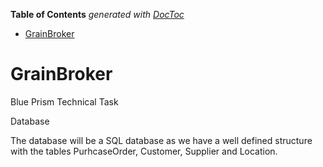 <!-- START doctoc generated TOC please keep comment here to allow auto update -->
<!-- DON'T EDIT THIS SECTION, INSTEAD RE-RUN doctoc TO UPDATE -->
**Table of Contents**  *generated with [DocToc](https://github.com/thlorenz/doctoc)*

- [GrainBroker](#grainbroker)

<!-- END doctoc generated TOC please keep comment here to allow auto update -->

# GrainBroker
Blue Prism Technical Task

Database

The database will be a SQL database as we have a well defined structure with the tables PurhcaseOrder, Customer, Supplier and Location. 


